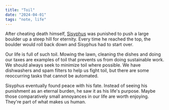 ```yaml
---
title: "Toil"
date: "2024-04-01"
tags: "note, life"
---
```


After cheating death himself, [Sisyphus](https://en.m.wikipedia.org/wiki/Sisyphus) was punished to push a large boulder up a steep hill for eternity. Every time he reached the top, the boulder would roll back down and Sisyphus had to start over.

Our life is full of such toil. Mowing the lawn, cleaning the dishes and doing our taxes are examples of toil that prevents us from doing sustainable work. We should always seek to minimize toil where possible. We have dishwashers and spam filters to help us fight toil, but there are some reoccurring tasks that cannot be automated.

Sisyphus eventually found peace with his fate. Instead of seeing his punishment as an eternal burden, he saw it as his life's purpose. Maybe those comparatively small annoyances in our life are worth enjoying. They're part of what makes us human.
